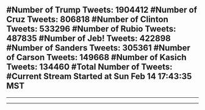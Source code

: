 #Number of Trump Tweets: 1904412
#Number of Cruz Tweets: 806818
#Number of Clinton Tweets: 533296
#Number of Rubio Tweets: 487835
#Number of Jeb! Tweets: 422898
#Number of Sanders Tweets: 305361
#Number of Carson Tweets: 149668
#Number of Kasich Tweets: 134460
#Total Number of Tweets:  
#Current Stream Started at Sun Feb 14 17:43:35 MST
---
---
---
